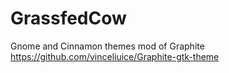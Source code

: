 # GrassfedCow
Gnome and Cinnamon themes
mod of Graphite  https://github.com/vinceliuice/Graphite-gtk-theme
